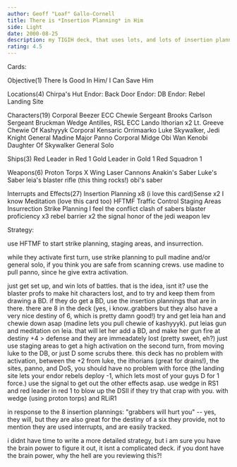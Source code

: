```yaml
---
author: Geoff "Loaf" Gallo-Cornell
title: There is *Insertion Planning* in Him
side: Light
date: 2000-08-25
description: my TIGIH deck, that uses lots, and lots of insertion plannings.
rating: 4.5
---
```

Cards: 

Objective(1)
There Is Good In Him/ I Can Save Him

Locations(4)
Chirpa's Hut
Endor: Back Door
Endor: DB
Endor: Rebel Landing Site

Characters(19)
Corporal Beezer
ECC Chewie
Sergeant Brooks Carlson
Sergeant Bruckman
Wedge Antilles, RSL
ECC Lando
Ithorian x2
Lt. Greeve
Chewie Of Kashyyyk
Corporal Kensaric
Orrimaarko
Luke Skywalker, Jedi Knight
General Madine
Major Panno
Corporal Midge
Obi Wan Kenobi
Daughter Of Skywalker
General Solo

Ships(3)
Red Leader in Red 1
Gold Leader in Gold 1
Red Squadron 1

Weapons(6)
Proton Torps
X Wing Laser Cannons
Anakin's Saber
Luke's Saber
leia's blaster rifle (this thing rocks!)
obi's saber


Interrupts and Effects(27)
Insertion Planning x8 (i love this card)Sense x2
I know
Meditation (love this card too)
HFTMF
Traffic Control
Staging Areas
Insurrection
Strike Planning
I feel the conflict
clash of sabers
blaster proficiency x3
rebel barrier x2
the signal
honor of the jedi
weapon lev



Strategy: 

use HFTMF to start strike planning, staging areas, and insurrection.

while they activate first turn, use strike planning to pull madine and/or general solo, if you think you are safe from scanning crews. use madine to pull panno, since he give extra activation.

just get set up, and win lots of battles. that is the idea, isnt it? use the blaster profs to make hit characters lost, and to try and keep them from drawing a BD. if they do get a BD, use the insertion plannings that are in there. there are 8 in the deck (yes, i know..grabbers but they also have a very nice destiny of 6, which is pretty damn good!) try and get leia han and chewie down asap (madine lets you pull chewie of kashyyyk). put leias gun and meditation on leia. that will let her add a BD, and make her gun fire at destiny +4 > defense and they are immeadately lost (pretty sweet, eh?) just use staging areas to get a high activation on the second turn, from moving luke to the DB, or just D some scrubs there. this deck has no problem with activation, between the +2 from luke, the ithorians (great for drains!), the sites, panno, and DoS, you should have no problem with force (the landing site lets your endor rebels deploy -1, which lets most of your guys D for 1 force.) use the signal to get out the other effects asap. use wedge in RS1 and red leader in red 1 to blow up the DSII if they try that crap with you. with wedge (using proton torps) and RLiR1

in response to the 8 insertion plannings:
"grabbers will hurt you" -- yes, they will, but they are also great for the destiny of a six they provide, not to mention they are used interrupts, and are easily tracked.

i didnt have time to write a more detailed strategy, but i am sure you have the brain power to figure it out, it isnt a complicated deck. if you dont have the brain power, why the hell are you reviewing this?!

